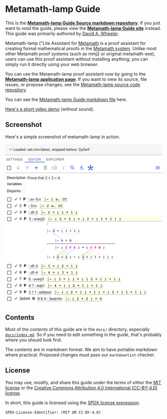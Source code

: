 # Metamath-lamp Guide

This is the
[**Metamath-lamp Guide Source markdown repository**](https://lamp-guide.metamath.org/).
If you just want to *read* the guide, please view the
[**Metamath-lamp Guide site**](https://lamp-guide.metamath.org/) instead.
This guide was primarily authored by [David A. Wheeler](https://dwheeler.com).

Metamath-lamp ("Lite Assistant for [Metamath](https://us.metamath.org)
is a proof assistant for creating formal
mathematical proofs in the [Metamath system](https://us.metamath.org/).
Unlike most other Metamath proof systems
(such as mmj2 or original metamath-exe),
users can use this proof assistant without installing anything;
you can simply run it directly using your web browser.

You can use the Metamath-lamp proof assistant *now* by going to the
**[Metamath-lamp application page](https://expln.github.io/lamp/latest/index.html)**.
If you want to view its source, file issues, or propose changes, see the
[Metamath-lamp source code repository](https://github.com/expln/metamath-lamp)

You can see the
[Metamath-lamp Guide markdown file](docs/index.md#metamath-lamp-guide)
here.

[Here's a short video demo](https://drive.google.com/file/d/1IwdHLpQreZ_1CJFZJmptRJc2unO8aNh4/view?usp=sharing) (without sound).

## Screenshot

Here's a simple screenshot of metamath-lamp in action.

![Screenshot of metamath-lamp showing 2 + 2 = 4](./docs/metamath-lamp-example.png)

## Contents

Most of the *contents* of this guide are in the `docs/` directory,
especially [`docs/index.md`](docs/index.md).
So if you need to edit something in the guide, that's probably where
you should look first.

The contents are in markdown format.
We aim to have portable markdown where practical.
Proposed changes must pass our `markdownlint` checker.

## License

You may use, modify, and share this guide under the terms of *either*
the [MIT license](./LICENSE.txt) or the
[Creative Commons Attribution 4.0 International (CC-BY-4.0) license](LICENSE-CC-BY-4.0.md).

In short, this guide is licensed using the
[SPDX license expression](https://github.com/david-a-wheeler/spdx-tutorial):

~~~~
SPDX-License-Identifier: (MIT OR CC-BY-4.0)
~~~~
